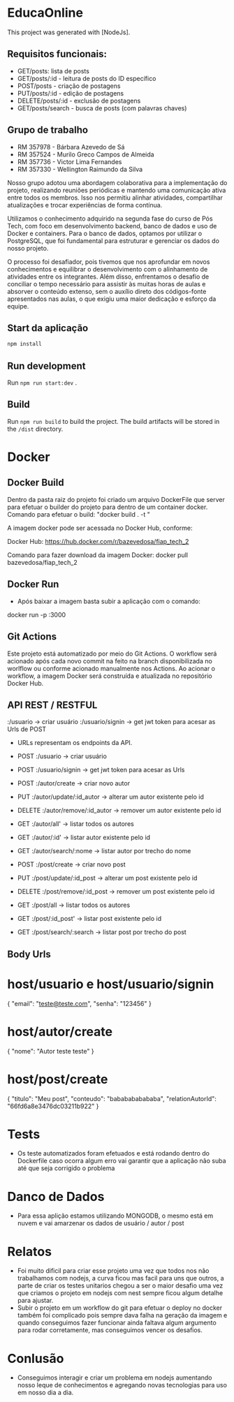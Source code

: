 # EducaOnline

This project was generated with [NodeJs]. 


## Requisitos funcionais:

* GET/posts: lista de posts
* GET/posts/:id - leitura de posts do ID específico
* POST/posts - criação de postagens
* PUT/posts/:id - edição de postagens
* DELETE/posts/:id - exclusão de postagens
* GET/posts/search - busca de posts  (com palavras chaves)

## Grupo de trabalho
* RM 357978 - Bárbara Azevedo de Sá
* RM 357524 - Murilo Greco Campos de Almeida
* RM 357736 - Victor Lima Fernandes
* RM 357330 - Wellington Raimundo da Silva

Nosso grupo adotou uma abordagem colaborativa para a implementação do projeto, realizando reuniões periódicas e mantendo uma comunicação ativa entre todos os membros. Isso nos permitiu alinhar atividades, compartilhar atualizações e trocar experiências de forma contínua.

Utilizamos o conhecimento adquirido na segunda fase do curso de Pós Tech, com foco em desenvolvimento backend, banco de dados e uso de Docker e containers. Para o banco de dados, optamos por utilizar o PostgreSQL, que foi fundamental para estruturar e gerenciar os dados do nosso projeto.

O processo foi desafiador, pois tivemos que nos aprofundar em novos conhecimentos e equilibrar o desenvolvimento com o alinhamento de atividades entre os integrantes. Além disso, enfrentamos o desafio de conciliar o tempo necessário para assistir às muitas horas de aulas e absorver o conteúdo extenso, sem o auxílio direto dos códigos-fonte apresentados nas aulas, o que exigiu uma maior dedicação e esforço da equipe.

## Start da aplicação

```typescript 
npm install
```

## Run development

Run `npm run start:dev` .

## Build

Run `npm run build` to build the project. The build artifacts will be stored in the `/dist` directory.

# Docker

## Docker Build

Dentro da pasta raiz do projeto foi criado um arquivo DockerFile que server para efetuar o builder do projeto para dentro de um container docker.
Comando para efetuar o build: "docker build . -t <nome-app>"

A imagem docker pode ser acessada no Docker Hub, conforme:

Docker Hub: https://hub.docker.com/r/bazevedosa/fiap_tech_2

Comando para fazer download da imagem Docker: docker pull bazevedosa/fiap_tech_2

## Docker Run

- Após baixar a imagem basta subir a aplicação com o comando:

docker run -p <external-port>:3000 <nome-app>

## Git Actions

Este projeto está automatizado por meio do Git Actions. O workflow será acionado após cada novo commit na feito na branch disponibilizada no worlflow ou conforme acionado manualmente nos Actions. 
Ao acionar o workflow, a imagem Docker será construída e atualizada no repositório Docker Hub. 

## API REST / RESTFUL

<host>:<port>/usuario                -> criar usuário
<host>:<port>/usuario/signin         -> get jwt token para acesar as Urls de POST

- URLs representam os endpoints da API.

- POST   <host>:<port>/usuario                -> criar usuário
- POST   <host>:<port>/usuario/signin         -> get jwt token para acesar as Urls

- POST   <host>:<port>/autor/create           -> criar novo autor 
- PUT    <host>:<port>/autor/update/:id_autor -> alterar um autor existente pelo id
- DELETE <host>:<port>/autor/remove/:id_autor -> remover um autor existente pelo id 
- GET    <host>:<port>/autor/all'             -> listar todos os autores 
- GET    <host>:<port>/autor/:id'             -> listar autor existente pelo id 
- GET    <host>:<port>/autor/search/:nome     -> listar autor por trecho do nome 

- POST   <host>:<port>/post/create            -> criar novo post 
- PUT    <host>:<port>/post/update/:id_post   -> alterar um post existente pelo id 
- DELETE <host>:<port>/post/remove/:id_post   -> remover um post existente pelo id 
- GET    <host>:<port>/post/all               -> listar todos os autores 
- GET    <host>:<port>/post/:id_post'         -> listar post existente pelo id 
- GET    <host>:<port>/post/search/:search    -> listar post por trecho do post  

## Body Urls

# host/usuario e host/usuario/signin
{
    "email": "teste@teste.com",
    "senha": "123456"
}

# host/autor/create
{
    "nome": "Autor teste teste"
}

# host/post/create
{
    "titulo": "Meu post",
    "conteudo": "bababababababa",
    "relationAutorId": "66fd6a8e3476dc03211b922"
}

# Tests

- Os teste automatizados foram efetuados e está rodando dentro do Dockerfile caso ocorra algum erro vai garantir que a aplicação não suba até que seja corrigido o problema

# Danco de Dados

- Para essa aplição estamos utilizando MONGODB, o mesmo está em nuvem e vai amarzenar os dados de usuário / autor / post

# Relatos

- Foi muito dificil para criar esse projeto uma vez que todos nos não trabalhamos com nodejs, a curva ficou mas facil para uns que outros, a parte de criar os testes unitarios chegou a ser o maior desafio uma vez que criamos o projeto em nodejs com nest sempre ficou algum detalhe para ajustar.
- Subir o projeto em um workflow do git para efetuar o deploy no docker também foi complicado pois sempre dava falha na geração da imagem e quando conseguimos fazer funcionar ainda faltava algum argumento para rodar corretamente, mas conseguimos vencer os desafios.

# Conlusão

- Conseguimos interagir e criar um problema em nodejs aumentando nosso leque de conhecimentos e agregando novas tecnologias para uso em nosso dia a dia.